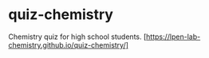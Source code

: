 # quiz-chemistry
Chemistry quiz for high school students.
[https://lpen-lab-chemistry.github.io/quiz-chemistry/]
